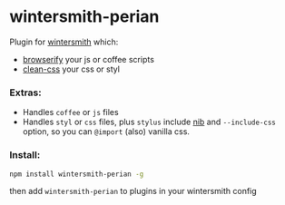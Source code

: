 # wintersmith-perian

Plugin for [wintersmith](https://github.com/jnordberg/wintersmith) which:

* [browserify](https://github.com/substack/node-browserify) your js or coffee scripts
* [clean-css](https://github.com/GoalSmashers/clean-css) your css or styl

### Extras:

* Handles `coffee` or `js` files
* Handles `styl` or `css` files, plus `stylus` include [nib](https://github.com/visionmedia/nib)
  and `--include-css` option, so you can `@import` (also) vanilla css.

### Install:

```sh
npm install wintersmith-perian -g
```

then add `wintersmith-perian` to plugins in your wintersmith config
